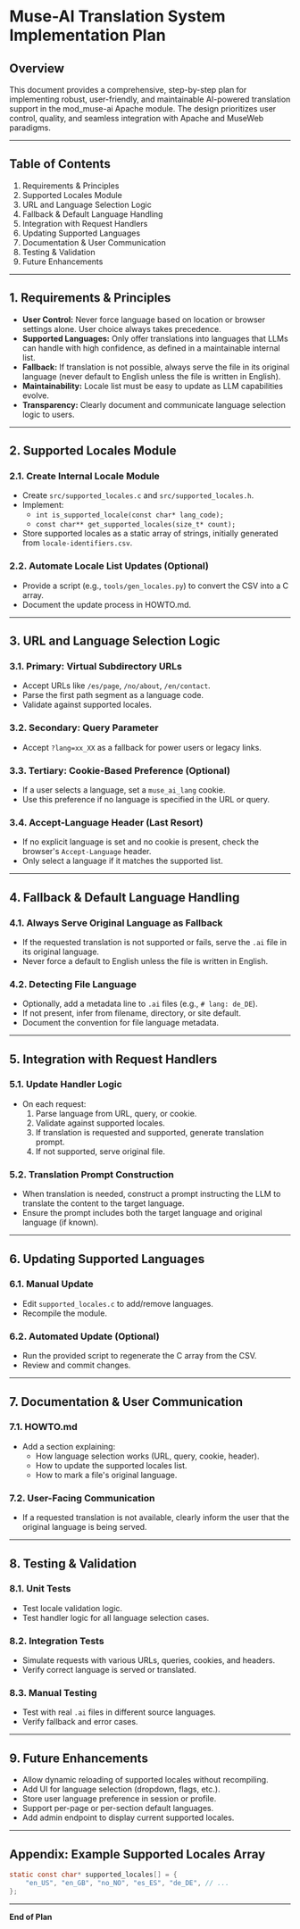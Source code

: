 # Muse-AI Translation System Implementation Plan

## Overview
This document provides a comprehensive, step-by-step plan for implementing robust, user-friendly, and maintainable AI-powered translation support in the mod_muse-ai Apache module. The design prioritizes user control, quality, and seamless integration with Apache and MuseWeb paradigms.

---

## Table of Contents
1. Requirements & Principles
2. Supported Locales Module
3. URL and Language Selection Logic
4. Fallback & Default Language Handling
5. Integration with Request Handlers
6. Updating Supported Languages
7. Documentation & User Communication
8. Testing & Validation
9. Future Enhancements

---

## 1. Requirements & Principles
- **User Control:** Never force language based on location or browser settings alone. User choice always takes precedence.
- **Supported Languages:** Only offer translations into languages that LLMs can handle with high confidence, as defined in a maintainable internal list.
- **Fallback:** If translation is not possible, always serve the file in its original language (never default to English unless the file is written in English).
- **Maintainability:** Locale list must be easy to update as LLM capabilities evolve.
- **Transparency:** Clearly document and communicate language selection logic to users.

---

## 2. Supported Locales Module

### 2.1. Create Internal Locale Module
- Create `src/supported_locales.c` and `src/supported_locales.h`.
- Implement:
  - `int is_supported_locale(const char* lang_code);`
  - `const char** get_supported_locales(size_t* count);`
- Store supported locales as a static array of strings, initially generated from `locale-identifiers.csv`.

### 2.2. Automate Locale List Updates (Optional)
- Provide a script (e.g., `tools/gen_locales.py`) to convert the CSV into a C array.
- Document the update process in HOWTO.md.

---

## 3. URL and Language Selection Logic

### 3.1. Primary: Virtual Subdirectory URLs
- Accept URLs like `/es/page`, `/no/about`, `/en/contact`.
- Parse the first path segment as a language code.
- Validate against supported locales.

### 3.2. Secondary: Query Parameter
- Accept `?lang=xx_XX` as a fallback for power users or legacy links.

### 3.3. Tertiary: Cookie-Based Preference (Optional)
- If a user selects a language, set a `muse_ai_lang` cookie.
- Use this preference if no language is specified in the URL or query.

### 3.4. Accept-Language Header (Last Resort)
- If no explicit language is set and no cookie is present, check the browser's `Accept-Language` header.
- Only select a language if it matches the supported list.

---

## 4. Fallback & Default Language Handling

### 4.1. Always Serve Original Language as Fallback
- If the requested translation is not supported or fails, serve the `.ai` file in its original language.
- Never force a default to English unless the file is written in English.

### 4.2. Detecting File Language
- Optionally, add a metadata line to `.ai` files (e.g., `# lang: de_DE`).
- If not present, infer from filename, directory, or site default.
- Document the convention for file language metadata.

---

## 5. Integration with Request Handlers

### 5.1. Update Handler Logic
- On each request:
  1. Parse language from URL, query, or cookie.
  2. Validate against supported locales.
  3. If translation is requested and supported, generate translation prompt.
  4. If not supported, serve original file.

### 5.2. Translation Prompt Construction
- When translation is needed, construct a prompt instructing the LLM to translate the content to the target language.
- Ensure the prompt includes both the target language and original language (if known).

---

## 6. Updating Supported Languages

### 6.1. Manual Update
- Edit `supported_locales.c` to add/remove languages.
- Recompile the module.

### 6.2. Automated Update (Optional)
- Run the provided script to regenerate the C array from the CSV.
- Review and commit changes.

---

## 7. Documentation & User Communication

### 7.1. HOWTO.md
- Add a section explaining:
  - How language selection works (URL, query, cookie, header).
  - How to update the supported locales list.
  - How to mark a file's original language.

### 7.2. User-Facing Communication
- If a requested translation is not available, clearly inform the user that the original language is being served.

---

## 8. Testing & Validation

### 8.1. Unit Tests
- Test locale validation logic.
- Test handler logic for all language selection cases.

### 8.2. Integration Tests
- Simulate requests with various URLs, queries, cookies, and headers.
- Verify correct language is served or translated.

### 8.3. Manual Testing
- Test with real `.ai` files in different source languages.
- Verify fallback and error cases.

---

## 9. Future Enhancements
- Allow dynamic reloading of supported locales without recompiling.
- Add UI for language selection (dropdown, flags, etc.).
- Store user language preference in session or profile.
- Support per-page or per-section default languages.
- Add admin endpoint to display current supported locales.

---

## Appendix: Example Supported Locales Array
```c
static const char* supported_locales[] = {
    "en_US", "en_GB", "no_NO", "es_ES", "de_DE", // ...
};
```

---

**End of Plan**
